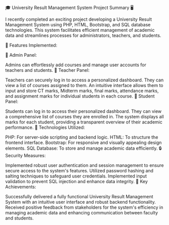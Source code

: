 🎓 University Result Management System Project Summary 🖥️

I recently completed an exciting project developing a University Result Management System using PHP, HTML, Bootstrap, and SQL database technologies. This system facilitates efficient management of academic data and streamlines processes for administrators, teachers, and students.

🔹 Features Implemented:

🔹 Admin Panel:

Admins can effortlessly add courses and manage user accounts for teachers and students.
🔹 Teacher Panel:

Teachers can securely log in to access a personalized dashboard.
They can view a list of courses assigned to them.
An intuitive interface allows them to input and store CT marks, Midterm marks, final marks, attendance marks, and assignment marks for individual students in each course.
🔹 Student Panel:

Students can log in to access their personalized dashboard.
They can view a comprehensive list of courses they are enrolled in.
The system displays all marks for each student, providing a transparent overview of their academic performance.
🚀 Technologies Utilized:

PHP: For server-side scripting and backend logic.
HTML: To structure the frontend interface.
Bootstrap: For responsive and visually appealing design elements.
SQL Database: To store and manage academic data efficiently.
🔒 Security Measures:

Implemented robust user authentication and session management to ensure secure access to the system's features.
Utilized password hashing and salting techniques to safeguard user credentials.
Implemented input validation to prevent SQL injection and enhance data integrity.
🌟 Key Achievements:

Successfully delivered a fully functional University Result Management System with an intuitive user interface and robust backend functionality.
Received positive feedback from stakeholders for the system's efficiency in managing academic data and enhancing communication between faculty and students.
